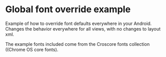 Global font override example
============================

Example of how to override font defaults everywhere in your Android.
Changes the behavior everywhere for all views, with no changes to layout xml.

The example fonts included come from the Croscore fonts collection ((Chrome OS core fonts).